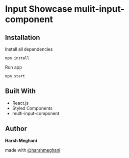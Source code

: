 # Input Showcase mulit-input-component

## Installation

Install all dependencies

```
npm install
```

Run app

```
npm start
```

## Built With

* React.js
* Styled Components
* multi-input-component

## Author

**Harsh Meghani**

made with [@harshmeghani]()